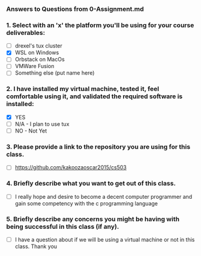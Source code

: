 ### Answers to Questions from 0-Assignment.md

### 1. Select with an 'x' the platform you'll be using for your course deliverables:
- [ ] drexel's tux cluster
- [x] WSL on Windows
- [ ] Orbstack on MacOs
- [ ] VMWare Fusion
- [ ] Something else (put name here)

### 2. I have installed my virtual machine, tested it, feel comfortable using it, and validated the required software is installed:
- [x] YES
- [ ] N/A - I plan to use tux
- [ ] NO - Not Yet

### 3. Please provide a link to the repository you are using for this class.
- [ ] https://github.com/kakoozaoscar2015/cs503

### 4. Briefly describe what you want to get out of this class.
- [ ] I really hope and desire to become a decent computer programmer and gain some competency with the c programming language

### 5. Briefly describe any concerns you might be having with being successful in this class (if any).
- [ ] I have a question about if we will be using a virtual machine or not in this  class. Thank you